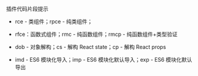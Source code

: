 插件代码片段提示 

- rce - 类组件；rpce - 纯类组件；

- rfce：函数式组件；rmc - 纯函数组件；rmcp - 纯函数组件+类型验证

- dob - 对象解构；cs - 解构 React state；cp - 解构 React props

- imd - ES6 模块化导入；imp - ES6 模块化默认导入；exp - ES6 模块化默认导出